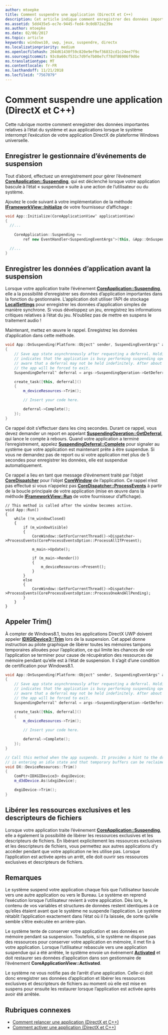 ```yaml
---
author: mtoepke
title: Comment suspendre une application (DirectX et C++)
description: Cet article indique comment enregistrer des données importantes relatives à l’état du système et aux applications lorsque le système suspend votre application DirectX de plateforme Windows universelle (UWP).
ms.assetid: 5dd435e5-ec7e-9445-fed4-9c0d872a239e
ms.author: mtoepke
ms.date: 02/08/2017
ms.topic: article
keywords: windows10, uwp, jeux, suspendre, directx
ms.localizationpriority: medium
ms.openlocfilehash: 204d61430f59c820e9ef9ef36832cd1c24ee7f9c
ms.sourcegitcommit: 93c0a60cf531c7d9fe7b00e7cf78df86906f9d6e
ms.translationtype: MT
ms.contentlocale: fr-FR
ms.lasthandoff: 11/21/2018
ms.locfileid: "7567079"
---
```

# <a name="how-to-suspend-an-app-directx-and-c"></a>Comment suspendre une application (DirectX et C++)



Cette rubrique montre comment enregistrer des données importantes relatives à l’état du système et aux applications lorsque le système interrompt l’exécution de votre application DirectX de plateforme Windows universelle.

## <a name="register-the-suspending-event-handler"></a>Enregistrer le gestionnaire d’événements de suspension


Tout d’abord, effectuez un enregistrement pour gérer l’événement [**CoreApplication::Suspending**](https://msdn.microsoft.com/library/windows/apps/br205860), qui est déclenché lorsque votre application bascule à l’état « suspendue » suite à une action de l’utilisateur ou du système.

Ajoutez le code suivant à votre implémentation de la méthode [**IFrameworkView::Initialize**](https://msdn.microsoft.com/library/windows/apps/hh700495) de votre fournisseur d’affichage :

```cpp
void App::Initialize(CoreApplicationView^ applicationView)
{
  //...
  
    CoreApplication::Suspending +=
        ref new EventHandler<SuspendingEventArgs^>(this, &App::OnSuspending);

  //...
}
```

## <a name="save-any-app-data-before-suspending"></a>Enregistrer les données d’application avant la suspension


Lorsque votre application traite l’événement [**CoreApplication::Suspending**](https://msdn.microsoft.com/library/windows/apps/br205860), elle a la possibilité d’enregistrer ses données d’application importantes dans la fonction du gestionnaire. L’application doit utiliser l’API de stockage [**LocalSettings**](https://msdn.microsoft.com/library/windows/apps/br241622) pour enregistrer les données d’application simples de manière synchrone. Si vous développez un jeu, enregistrez les informations critiques relatives à l’état du jeu. N’oubliez pas de mettre en suspens le traitement audio !

Maintenant, mettez en œuvre le rappel. Enregistrez les données d’application dans cette méthode.

```cpp
void App::OnSuspending(Platform::Object^ sender, SuspendingEventArgs^ args)
{
    // Save app state asynchronously after requesting a deferral. Holding a deferral
    // indicates that the application is busy performing suspending operations. Be
    // aware that a deferral may not be held indefinitely. After about five seconds,
    // the app will be forced to exit.
    SuspendingDeferral^ deferral = args->SuspendingOperation->GetDeferral();

    create_task([this, deferral]()
    {
        m_deviceResources->Trim();

        // Insert your code here.

        deferral->Complete();
    });
}
```

Ce rappel doit s’effectuer dans les cinq secondes. Durant ce rappel, vous devez demander un report en appelant [**SuspendingOperation::GetDeferral**](https://msdn.microsoft.com/library/windows/apps/br224690), qui lance le compte à rebours. Quand votre application a terminé l’enregistrement, appelez [**SuspendingDeferral::Complete**](https://msdn.microsoft.com/library/windows/apps/br224685) pour signaler au système que votre application est maintenant prête à être suspendue. Si vous ne demandez pas de report ou si votre application met plus de 5 secondes pour enregistrer les données, elle est suspendue automatiquement.

Ce rappel a lieu en tant que message d’événement traité par l’objet [**CoreDispatcher**](https://msdn.microsoft.com/library/windows/apps/br208211) pour l’objet [**CoreWindow**](https://msdn.microsoft.com/library/windows/apps/br208225) de l’application. Ce rappel n’est pas effectué si vous n’appelez pas [**CoreDispatcher::ProcessEvents**](https://msdn.microsoft.com/library/windows/apps/br208215) à partir de la boucle principale de votre application (mise en œuvre dans la méthode [**IFrameworkView::Run**](https://msdn.microsoft.com/library/windows/apps/hh700505) de votre fournisseur d’affichage).

``` syntax
// This method is called after the window becomes active.
void App::Run()
{
    while (!m_windowClosed)
    {
        if (m_windowVisible)
        {
            CoreWindow::GetForCurrentThread()->Dispatcher->ProcessEvents(CoreProcessEventsOption::ProcessAllIfPresent);

            m_main->Update();

            if (m_main->Render())
            {
                m_deviceResources->Present();
            }
        }
        else
        {
            CoreWindow::GetForCurrentThread()->Dispatcher->ProcessEvents(CoreProcessEventsOption::ProcessOneAndAllPending);
        }
    }
}
```

## <a name="call-trim"></a>Appeler Trim()


À compter de Windows8.1, toutes les applications DirectX UWP doivent appeler [**IDXGIDevice3::Trim**](https://msdn.microsoft.com/library/windows/desktop/dn280346) lors de la suspension. Cet appel donne instruction au pilote graphique de libérer toutes les mémoires tampons temporaires allouées pour l’application, ce qui limite les chances de voir l’application se terminer pour cause de récupération des ressources de mémoire pendant qu’elle est à l’état de suspension. Il s’agit d’une condition de certification pour Windows8.1.

```cpp
void App::OnSuspending(Platform::Object^ sender, SuspendingEventArgs^ args)
{
    // Save app state asynchronously after requesting a deferral. Holding a deferral
    // indicates that the application is busy performing suspending operations. Be
    // aware that a deferral may not be held indefinitely. After about five seconds,
    // the app will be forced to exit.
    SuspendingDeferral^ deferral = args->SuspendingOperation->GetDeferral();

    create_task([this, deferral]()
    {
        m_deviceResources->Trim();

        // Insert your code here.

        deferral->Complete();
    });
}

// Call this method when the app suspends. It provides a hint to the driver that the app 
// is entering an idle state and that temporary buffers can be reclaimed for use by other apps.
void DX::DeviceResources::Trim()
{
    ComPtr<IDXGIDevice3> dxgiDevice;
    m_d3dDevice.As(&dxgiDevice);

    dxgiDevice->Trim();
}
```

## <a name="release-any-exclusive-resources-and-file-handles"></a>Libérer les ressources exclusives et les descripteurs de fichiers


Lorsque votre application traite l’événement [**CoreApplication::Suspending**](https://msdn.microsoft.com/library/windows/apps/br205860), elle a également la possibilité de libérer les ressources exclusives et les descripteurs de fichiers. En libérant explicitement les ressources exclusives et les descripteurs de fichiers, vous permettez aux autres applications d’y accéder pendant que votre application ne les utilise pas. Lorsque l’application est activée après un arrêt, elle doit ouvrir ses ressources exclusives et descripteurs de fichiers.

## <a name="remarks"></a>Remarques


Le système suspend votre application chaque fois que l’utilisateur bascule vers une autre application ou vers le Bureau. Le système en reprend l’exécution lorsque l’utilisateur revient à votre application. Dès lors, le contenu de vos variables et structures de données restent identiques à ce qu’elles étaient avant que le système ne suspende l’application. Le système rétablit l’application exactement dans l’état où il l’a laissée, de sorte qu’elle semble s’être exécutée en arrière-plan.

Le système tente de conserver votre application et ses données en mémoire pendant sa suspension. Toutefois, si le système ne dispose pas des ressources pour conserver votre application en mémoire, il met fin à votre application. Lorsque l’utilisateur rebascule vers une application suspendue qui a été arrêtée, le système envoie un événement [**Activated**](https://msdn.microsoft.com/library/windows/apps/br225018) et doit restaurer ses données d’application dans son gestionnaire de l’événement **CoreApplicationView::Activated**.

Le système ne vous notifie pas de l’arrêt d’une application. Celle-ci doit donc enregistrer ses données d’application et libérer les ressources exclusives et descripteurs de fichiers au moment où elle est mise en suspens pour ensuite les restaurer lorsque l’application est activée après avoir été arrêtée.

## <a name="related-topics"></a>Rubriques connexes

* [Comment relancer une application (DirectX et C++)](how-to-resume-an-app-directx-and-cpp.md)
* [Comment activer une application (DirectX et C++)](how-to-activate-an-app-directx-and-cpp.md)

 

 




